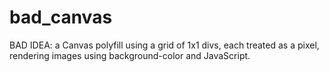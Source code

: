 # bad_canvas
BAD IDEA: a Canvas polyfill using a grid of 1x1 divs, each treated as a pixel, rendering images using background-color and JavaScript.
